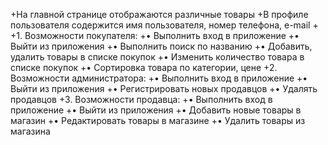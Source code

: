 +На главной странице отображаются различные товары
+В профиле пользователя содержится имя пользователя, номер телефона, e-mail
+
+1.	Возможности покупателя:
+•	Выполнить вход в приложение
+•	Выйти из приложения
+•	Выполнить поиск по названию
+•	Добавить, удалить товары в списке покупок
+•	Изменить количество товара в списке покупок
+•	Сортировка товара по категории, цене
+2.	Возможности администратора:
+•	Выполнить вход в приложение
+•	Выйти из приложения
+•	Регистрировать новых продавцов
+•	Удалять продавцов
+3.	Возможности продавца:
+•	Выполнить вход в приложение
+•	Выйти из приложения
+•	Добавить новые товары в магазин
+•	Редактировать товары в магазине
+•	Удалить товары из магазина
